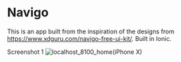 # Navigo
This is an app built from the inspiration of the designs from https://www.xdguru.com/navigo-free-ui-kit/. Built in Ionic.


Screenshot 1
![localhost_8100_home(iPhone X)](https://user-images.githubusercontent.com/22114609/60397550-f287f580-9b56-11e9-84e4-f490c76d6a2e.png)
